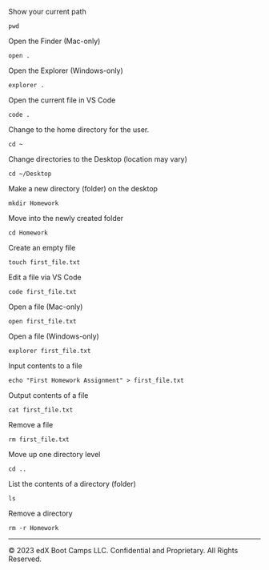 Show your current path
```shell
pwd
```

Open the Finder (Mac-only)
```shell
open .
```

Open the Explorer (Windows-only)
```shell
explorer .
```

Open the current file in VS Code
```shell
code .
```

Change to the home directory for the user.
```shell
cd ~
```

Change directories to the Desktop (location may vary)
```shell
cd ~/Desktop
```

Make a new directory (folder) on the desktop
```shell
mkdir Homework
```

Move into the newly created folder
```shell
cd Homework
```

Create an empty file
```shell
touch first_file.txt
```

Edit a file via VS Code
```shell
code first_file.txt
```

Open a file (Mac-only)
```shell
open first_file.txt
```

Open a file (Windows-only)
```shell
explorer first_file.txt
```

Input contents to a file
```shell
echo "First Homework Assignment" > first_file.txt
```

Output contents of a file
```shell
cat first_file.txt
```

Remove a file
```shell
rm first_file.txt
```


Move up one directory level
```shell
cd ..
```


List the contents of a directory (folder)
```shell
ls
```

Remove a directory
```shell
rm -r Homework
```

---
© 2023 edX Boot Camps LLC. Confidential and Proprietary. All Rights Reserved.
